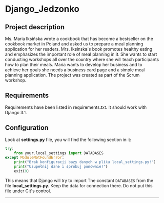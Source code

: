 # Django_Jedzonko

## Project description

Ms. Maria Iksińska wrote a cookbook that has become a bestseller on the cookbook market in Poland and asked us to prepare a meal planning application for her readers. Mrs. Iksinska's book promotes healthy eating and emphasizes the important role of meal planning in it. She wants to start conducting workshops all over the country where she will teach participants how to plan their meals.
Maria wants to develop her business and to achieve her goals she needs a business card page and a simple meal planning application.
The project was created as part of the Scrum workshop.

## Requirements

Requirements have been listed in requirements.txt.
It should work with Django 3.1.

## Configuration

Look at **settings.py** file, you will find the following section in it:

```python
try:
    from your.local_settings import DATABASES
except ModuleNotFoundError:
    print("Brak konfiguracji bazy danych w pliku local_settings.py!")
    print("Uzupełnij dane i spróbuj ponownie!")
    exit(0)
```

This means that Django will try to import
The constant `DATABASES` from the file **local_settings.py**. Keep the data for connection there.
Do not put this file under Git's control.


--- 
